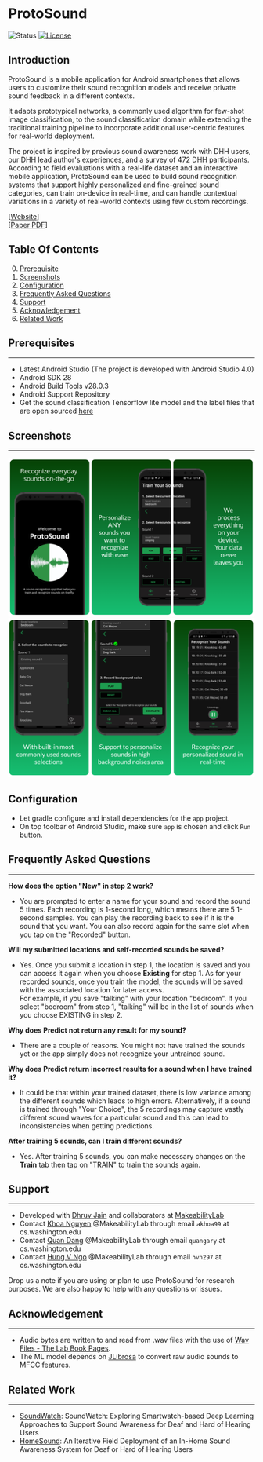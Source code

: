   
# ProtoSound #  
  
![Status](https://img.shields.io/badge/Version-1.0-brightgreen) [![License](https://img.shields.io/badge/license-MIT-blue)](https://opensource.org/licenses/MIT)  
  
Introduction
------------  

ProtoSound is a mobile application for Android smartphones that allows users to customize their sound recognition models and receive private sound feedback in a different contexts.

It adapts prototypical networks, a commonly used algorithm for few-shot image classification, to the sound classification domain while extending the traditional training pipeline to incorporate additional user-centric features for real-world deployment.

The project is inspired by previous sound awareness work with DHH users, our DHH lead author's experiences, and a survey of 472 DHH participants. According to field evaluations with a real-life dataset and an interactive mobile application, ProtoSound can be used to build sound recognition systems that support highly personalized and fine-grained sound categories, can train on-device in real-time, and can handle contextual variations in a variety of real-world contexts using few custom recordings.
  
[[Website](https://makeabilitylab.cs.washington.edu/project/soundwatch/)]  
[[Paper PDF](https://homes.cs.washington.edu/~djain/img/portfolio/Jain_SoundWatch_ASSETS2020.pdf)]  
  
  
## Table Of Contents ##  
  
0. [Prerequisite](#prerequisites)  
1. [Screenshots](#screenshots)  
2. [Configuration](#configuration)  
3. [Frequently Asked Questions](#frequently-asked-questions)  
4. [Support](#support)  
5. [Acknowledgement](#acknowledgement)  
6. [Related Work](#related-work)
  
## Prerequisites ##  
--------------  
- Latest Android Studio (The project is developed with Android Studio 4.0)  
- Android SDK 28  
- Android Build Tools v28.0.3  
- Android Support Repository  
- Get the sound classification Tensorflow lite model and the label files that are open sourced [here](https://www.dropbox.com/sh/wngu1kuufwdk8nr/AAC1rm5QR-amL_HBzTOgsZnca?dl=0)  
  
## Screenshots ##  
-------------
![ProtoSound system mockup](images/mockup1.png "Title")
![ProtoSound system mockup 2](images/mockup2.png "Title")

  
Configuration  
-------------  
  
- Let gradle configure and install dependencies for the `app` project.   
- On top toolbar of Android Studio, make sure `app` is chosen and click `Run` button.
  
## Frequently Asked Questions ##  
-------  

<b>How does the option "New" in step 2 work?</b>  
- You are prompted to enter a name for your sound and record the sound 5 times. Each recording is 1-second long, which means there are 5 1-second samples. You can play the recording back to see if it is the sound that you want. You can also record again for the same slot when you tap on the "Recorded" button.  
  
 <b>Will my submitted locations and self-recorded sounds be saved?</b>  
  - Yes. Once you submit a location in step 1, the location is saved and you can access it again when you choose <b>Existing</b> for step 1. As for your recorded sounds, once you train the model, the sounds will be saved with the associated location for later access.  
    For example, if you save "talking" with your location "bedroom". If you select "bedroom" from step 1, "talking" will be in the list of sounds when you choose EXISTING in step 2.  

  
<b>Why does Predict not return any result for my sound?</b>  
- There are a couple of reasons. You might not have trained the sounds yet or the app simply does not recognize your untrained sound.  
  
<b>Why does Predict return incorrect results for a sound when I have trained it?</b>  
- It could be that within your trained dataset, there is low variance among the different sounds which leads to high errors. Alternatively, if a sound is trained through "Your Choice", the 5 recordings may capture vastly different sound waves for a particular sound and this can lead to inconsistencies when getting predictions.  

  
<b>After training 5 sounds, can I train different sounds?</b>  
- Yes. After training 5 sounds, you can make necessary changes on the <b>Train</b> tab then tap on "TRAIN" to train the sounds again.  

## Support ##  
-------  
- Developed with [Dhruv Jain](https://homes.cs.washington.edu/~djain/) and collaborators at [MakeabilityLab](https://makeabilitylab.cs.washington.edu/)  
- Contact [Khoa Nguyen](https://www.linkedin.com/in/akka/) @MakeabilityLab through email `akhoa99` at cs.washington.edu  
- Contact [Quan Dang](https://www.linkedin.com/in/quangary/) @MakeabilityLab through email `quangary` at cs.washington.edu  
- Contact [Hung V Ngo](https://www.hungvngo.com) @MakeabilityLab through email `hvn297` at cs.washington.edu
  
Drop us a note if you are using or plan to use ProtoSound for research purposes. We are also happy to help with any questions or issues.  
  
## Acknowledgement ##  
-------  
- Audio bytes are written to and read from .wav files with the use of [Wav Files - The Lab Book Pages](http://www.labbookpages.co.uk/audio/wavFiles.html).
- The ML model depends on [JLibrosa](https://github.com/Subtitle-Synchronizer/jlibrosa) to convert raw audio sounds to MFCC features.
  
## Related Work ##  
--------  
- [SoundWatch](https://makeabilitylab.cs.washington.edu/project/soundwatch/): SoundWatch: Exploring Smartwatch-based Deep Learning Approaches to Support Sound Awareness for Deaf and Hard of Hearing Users
- [HomeSound](https://makeabilitylab.cs.washington.edu/project/smarthomedhh/): An Iterative Field Deployment of an In-Home Sound Awareness System for Deaf or Hard of Hearing Users  
